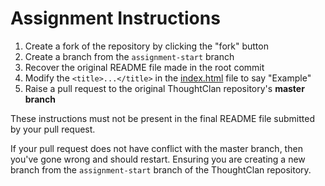 # Assignment Instructions

1. Create a fork of the repository by clicking the "fork" button
2. Create a branch from the `assignment-start` branch
3. Recover the original README file made in the root commit
4. Modify the `<title>...</title>` in the [index.html](./index.html) file to say "Example"
5. Raise a pull request to the original ThoughtClan repository's **master branch**

These instructions must not be present in the final README file submitted by your pull request.

If your pull request does not have conflict with the master branch, then you've gone wrong and should restart. Ensuring you are creating a new branch from the `assignment-start` branch of the ThoughtClan repository.
